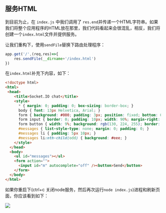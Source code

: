 ## 服务HTML

到目前为止，在 `index.js` 中我们调用了 `res.end`并传递一个HTML字符串。如果我们将整个应用程序的HTML放在那里，我们代码看起来会很混乱，相反，我们将创建一个`index.html`文件并提供服务。

让我们重构下，使用`sendFile`替换下路由处理程序：

```js
app.get('/',(req,res)=>{
    res.sendFile(__dirname+'/index.html')
})
```

在`index.html`补充下内容，如下：

```html
<!doctype html>
<html>
 <head>
    <title>Socket.IO chat</title>
    <style>
      * { margin: 0; padding: 0; box-sizing: border-box; }
      body { font: 13px Helvetica, Arial; }
      form { background: #000; padding: 3px; position: fixed; bottom: 0; width: 100%; }
      form input { border: 0; padding: 10px; width: 90%; margin-right: .5%; }
      form button { width: 9%; background: rgb(130, 224, 255); border: none; padding: 10px; }
      #messages { list-style-type: none; margin: 0; padding: 0; }
      #messages li { padding: 5px 10px; }
      #messages li:nth-child(odd) { background: #eee; }
    </style>
  </head>
  <body>
    <ul id="messages"></ul>
    <form action="">
      <input id="m" autocomplete="off" /><button>Send</button>
    </form>
  </body>
</html>
```

如果你重启下(ctrl+c 关闭node服务，然后再次运行`node index.js`)进程和刷新页面，你应该看到如下：

![](https://socket.io/images/chat-3.png)




